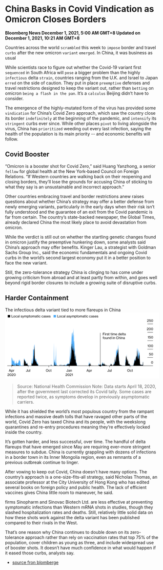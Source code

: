 # China Basks in Covid Vindication as Omicron Closes Borders
**Bloomberg News
December 1, 2021, 5:00 AM GMT+8 Updated on December 1, 2021, 10:21 AM GMT+8**

 Countries across the world `scrambled` this week to `impose` border and travel `curbs` after the new omicron `variant` `emerged`. In China, it was business as usual

 While scientists race to figure out whether the Covid-19 variant first `sequenced` in South Africa will `pose` a bigger problem than the highly `infectious` delta `strain`, countries ranging from the U.K. and Israel to Japan `erred` on the side of caution. They put in place `preemptive` defenses and travel restrictions designed to keep the variant out, rather than `betting` on omicron `being a flash in the pan`. It’s a `calculus` Beijing didn’t have to consider.

 The emergence of the highly-mutated form of the virus has provided some `vindication` for China’s Covid Zero approach, which saw the country close its border `indefinitely` at the beginning of the pandemic, and `intensify` its `stringent` curbs ever since. While other places `pivot` to living alongside the virus, China has `prioritized` weeding out every last infection, saying the health of the population is its main priority -- and economic benefits will follow.

## Covid Booster
 “Omicron is a booster shot for Covid Zero,” said Huang Yanzhong, a senior `fellow` for global health at the New York-based Council on Foreign Relations. “If Western countries are walking back on their reopening and closing borders, they’ll lose the grounds for accusing China of sticking to what they say is an unsustainable and incorrect approach.”

 Other countries embracing travel and border restrictions anew raises questions about whether China’s strategy may offer a better defense from newly emerging variants, particularly in the early days when their risk isn’t fully understood and the guarantee of an exit from the Covid pandemic is far from certain. The country’s state-backed newspaper, the Global Times, already declared China the most likely place to avoid devastation from omicron.

 While the verdict is still out on whether the startling genetic changes found in omicron justify the preemptive hunkering down, some analysts said China’s approach may offer benefits. Kinger Lau, a strategist with Goldman Sachs Group Inc., said the economic fundamentals and ongoing Covid curbs in the world’s second largest economy put it in a better position to face the new variant. 

 Still, the zero-tolerance strategy China is clinging to has come under growing criticism from abroad and at least partly from within, and goes well beyond rigid border closures to include a growing suite of disruptive curbs. 

## Harder Containment

The infectious delta variant tied to more flareups in China
![图片](../images/data1.png)
> Source: National Health Commission
Note: Data starts April 18, 2020, after the government last corrected its Covid tally. Some cases are reported twice, as symptoms develop in previously asymptomatic carriers.

While it has shielded the world’s most populous country from the rampant infections and massive death tolls that have ravaged other parts of the world, Covid Zero has taxed China and its people, with the weekslong quarantines and re-entry procedures meaning they’re effectively locked inside the country. 

It’s gotten harder, and less successful, over time. The handful of delta flareups that have emerged since May are requiring ever-more stringent measures to subdue. China is currently grappling with dozens of infections in a border town in its Inner Mongolia region, even as remnants of a previous outbreak continue to linger.

After vowing to keep out Covid, China doesn’t have many options. The country’s approach is a one-size-fits-all strategy, said Nicholas Thomas, an associate professor at the City University of Hong Kong who has edited several books on foreign policy and public health. The lack of efficient vaccines gives China little room to maneuver, he said. 

firms Sinopharm and Sinovac Biotech Ltd. are less effective at preventing symptomatic infections than Western mRNA shots in studies, though they slashed hospitalization rates and deaths. Still, relatively little solid data on how these shots work against the delta variant has been published compared to their rivals in the West.

That’s one reason why China continues to double down on its zero-tolerance approach rather than rely on vaccination rates that top 75% of the population, cover children as young as three, and include widespread use of booster shots. It doesn’t have much confidence in what would happen if it eased those curbs, analysts say. 

- [source fron blomberge](https://www.bloomberg.com/news/articles/2021-11-30/china-basks-in-covid-zero-vindication-as-omicron-closes-borders?srnd=premium-asia)